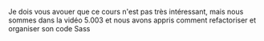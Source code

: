 Je dois vous avouer que ce cours n'est pas très intéressant, mais nous sommes dans la vidéo 5.003 et nous avons appris comment refactoriser et organiser son code Sass
